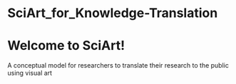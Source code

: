 # SciArt_for_Knowledge-Translation
# Welcome to SciArt!
A conceptual model for researchers to translate their research to the public using visual art
